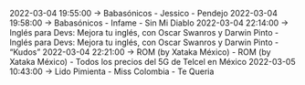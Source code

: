 2022-03-04 19:55:00 -> Babasónicos - Jessico - Pendejo
2022-03-04 19:58:00 -> Babasónicos - Infame - Sin Mi Diablo
2022-03-04 22:14:00 -> Inglés para Devs: Mejora tu inglés, con Oscar Swanros y Darwin Pinto - Inglés para Devs: Mejora tu inglés, con Oscar Swanros y Darwin Pinto - “Kudos”
2022-03-04 22:21:00 -> ROM (by Xataka México) - ROM (by Xataka México) - Todos los precios del 5G de Telcel en México
2022-03-05 10:43:00 -> Lido Pimienta - Miss Colombia - Te Queria
